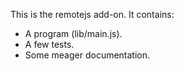This is the remotejs add-on.  It contains:

* A program (lib/main.js).
* A few tests.
* Some meager documentation.
